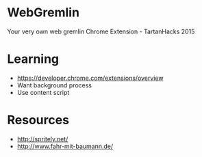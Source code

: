 # WebGremlin
Your very own web gremlin Chrome Extension - TartanHacks 2015

# Learning
- https://developer.chrome.com/extensions/overview
- Want background process
- Use content script

# Resources
- http://spritely.net/
- http://www.fahr-mit-baumann.de/
